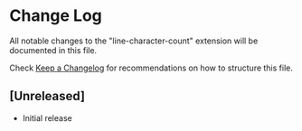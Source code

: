 # Change Log
All notable changes to the "line-character-count" extension will be documented in this file.

Check [Keep a Changelog](http://keepachangelog.com/) for recommendations on how to structure this file.

## [Unreleased]
- Initial release